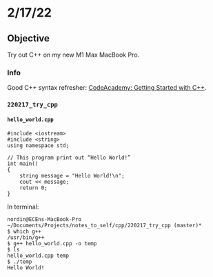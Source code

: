 # 2/17/22

## Objective

Try out C++ on my new M1 Max MacBook Pro.

### Info

Good C++ syntax refresher: [CodeAcademy: Getting Started with C++](https://www.codecademy.com/learn/c-plus-plus-for-programmers/modules/getting-started-with-c-plus-plus/cheatsheet).

### `220217_try_cpp`

#### `hello_world.cpp`

    #include <iostream>
    #include <string>
    using namespace std;
    
    // This program print out “Hello World!”
    int main()
    {
        string message = "Hello World!\n";
        cout << message;
        return 0;
    }
    
In terminal:

    nordin@ECEns-MacBook-Pro ~/Documents/Projects/notes_to_self/cpp/220217_try_cpp (master)*
    $ which g++
    /usr/bin/g++
    $ g++ hello_world.cpp -o temp
    $ ls
    hello_world.cpp temp
    $ ./temp
    Hello World!